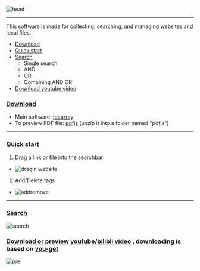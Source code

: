 ![head](https://user-images.githubusercontent.com/36077492/110198503-076d6e00-7e8e-11eb-94ef-584e29cdad5d.png)
****
This software is made for collecting, searching, and managing websites and local files.
* [Download](#download)
* [Quick start](#quickstart)
* [Search](#search)
  * Single search
  * AND
  * OR
  * Combining AND OR
 * [Download youtube video](#downloadyoutubevideo)
### [Download](#download)
  * Main software: [Idearray](https://github.com/HSDSZ/Idearray/tags)
  * To preview PDF file: [pdfjs](https://mozilla.github.io/pdf.js/getting_started/#download) (unzip it into a folder named "pdfjs")
****
### [Quick start](#quickstart)
1. Drag a link or file into the searchbar
* ![dragin website](https://user-images.githubusercontent.com/36077492/110199404-2c181480-7e93-11eb-8d29-2c972d54e26f.gif)
2. Add/Delete tags
* ![addremove](https://user-images.githubusercontent.com/36077492/110199447-59fd5900-7e93-11eb-9187-5beac962e3d1.gif)
****
### [Search](#search)
![search](https://user-images.githubusercontent.com/36077492/110199522-b8c2d280-7e93-11eb-8409-7ff2dc793437.gif)
### [Download or preview youtube/bilibli video](#downloadyoutubevideo) , downloading is based on [you-get](https://github.com/soimort/you-get)
![pre](https://user-images.githubusercontent.com/36077492/110199834-55d23b00-7e95-11eb-983c-99c5599e1aa4.png) 
